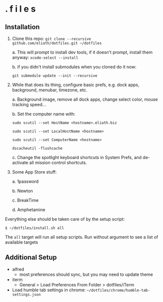. f i l e s
===========

Installation
------------

1. Clone this repo: `git clone --recursive github.com/eliath/dotfiles.git ~/dotfiles`

    a. This will prompt to install dev tools, if it doesn't prompt,
       install them anyway: `xcode-select --install`

    b. if you didn't install submodules when you cloned do it now:

     `git submodule update --init --recursive`

2. While that does its thing, configure basic prefs, e.g. dock apps,
   background,  menubar, timezone,  etc.

    a. Background image, remove all dock apps, change select color, mouse tracking speed...

    b. Set the computer name with:

    `sudo scutil --set HostName <hostname>.eliath.biz`

    `sudo scutil --set LocalHostName <hostname>`

    `sudo scutil --set ComputerName <hostname>`

    `dscacheutil -flushcache`

    c. Change the spotlight keyboard shortcuts in System Prefs, and de-activate all
    mission control shortcuts.

3. Some App Store stuff:

    a. 1password

    b. Newton

    c. BreakTime

    d. Amphetamine

Everything else should be taken care of by the setup script:

    $ ~/dotfiles/install.sh all

The `all` target will run all setup scripts. Run without argument to see a list of
available targets


Additional Setup
----------------

- alfred
  - most preferences should sync, but you may need to update theme
- iterm
  - General > Load Preferences From Folder > dotfiles/iTerm
- Load humble tab settings in chrome: `~/dotfiles/chrome/humble-tab-settings.json`

